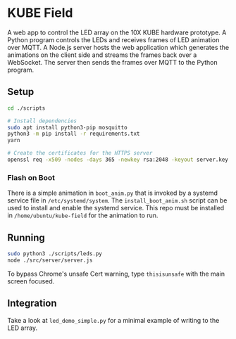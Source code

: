 # KUBE Field

A web app to control the LED array on the 10X KUBE hardware prototype. 
A Python program controls the LEDs and receives frames of LED animation over MQTT. 
A Node.js server hosts the web application which generates the animations on the client side
and streams the frames back over a WebSocket. 
The server then sends the frames over MQTT to the Python program.

## Setup

```bash
cd ./scripts

# Install dependencies
sudo apt install python3-pip mosquitto
python3 -m pip install -r requirements.txt
yarn

# Create the certificates for the HTTPS server
openssl req -x509 -nodes -days 365 -newkey rsa:2048 -keyout server.key -out server.crt
```

### Flash on Boot

There is a simple animation in `boot_anim.py` that is invoked by a systemd service file in `/etc/systemd/system`. 
The `install_boot_anim.sh` script can be used to install and enable the systemd service. 
This repo must be installed in `/home/ubuntu/kube-field` for the animation to run.

## Running

```bash
sudo python3 ./scripts/leds.py
node ./src/server/server.js
```

To bypass Chrome's unsafe Cert warning, type `thisisunsafe` with the main screen focused.


## Integration

Take a look at `led_demo_simple.py` for a minimal example of writing to the LED array.

